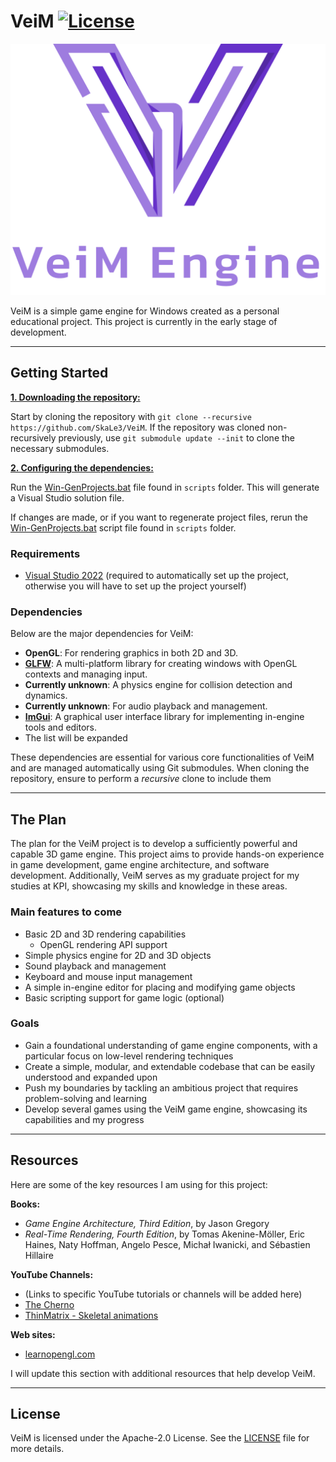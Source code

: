 # VeiM [![License](https://img.shields.io/github/license/SkaLe3/VeiM)](https://github.com/SkaLe3/VeiM/blob/main/LICENSE)

![VeiM](/Resources/Veim_Logo_Purple_TransparentBG.png?raw=true "VeiM")

VeiM is a simple game engine for Windows created as a personal educational project. This project is currently in the early stage of development.
***

## Getting Started
<ins>**1. Downloading the repository:**</ins>

Start by cloning the repository with `git clone --recursive https://github.com/SkaLe3/VeiM`.
If the repository was cloned non-recursively previously, use `git submodule update --init` to clone the necessary submodules.

<ins>**2. Configuring the dependencies:**</ins>

Run the [Win-GenProjects.bat](https://github.com/SkaLe3/VeiM/blob/master/scripts/Win-GenProjects.bat) file found in `scripts` folder. This will generate a Visual Studio solution file.

If changes are made, or if you want to regenerate project files, rerun the [Win-GenProjects.bat](https://github.com/SkaLe3/VeiM/blob/master/scripts/Win-GenProjects.bat) script file found in `scripts` folder.

### Requirements
- [Visual Studio 2022](https://visualstudio.com) (required to automatically set up the project, otherwise you will have to set up the project yourself)

### Dependencies

Below are the major dependencies for VeiM:

- **OpenGL**: For rendering graphics in both 2D and 3D.
- **[GLFW](https://github.com/glfw/glfw)**: A multi-platform library for creating windows with OpenGL contexts and managing input.
- **Currently unknown**: A physics engine for collision detection and dynamics.
- **Currently unknown**: For audio playback and management.
- **[ImGui](https://github.com/ocornut/imgui)**: A graphical user interface library for implementing in-engine tools and editors.
- The list will be expanded

These dependencies are essential for various core functionalities of VeiM and are managed automatically using Git submodules. When cloning the repository, ensure to perform a *recursive* clone to include them
***

## The Plan
The plan for the VeiM project is to develop a sufficiently powerful and capable 3D game engine. This project aims to provide hands-on experience in game development, game engine architecture, and software development. Additionally, VeiM serves as my graduate project for my studies at KPI, showcasing my skills and knowledge in these areas.

### Main features to come
- Basic 2D and 3D rendering capabilities
  - OpenGL rendering API support 
- Simple physics engine for 2D and 3D objects
- Sound playback and management
- Keyboard and mouse input management
- A simple in-engine editor for placing and modifying game objects
- Basic scripting support for game logic (optional)

### Goals
- Gain a foundational understanding of game engine components, with a particular focus on low-level rendering techniques
- Create a simple, modular, and extendable codebase that can be easily understood and expanded upon
- Push my boundaries by tackling an ambitious project that requires problem-solving and learning
- Develop several games using the VeiM game engine, showcasing its capabilities and my progress

***

## Resources
Here are some of the key resources I am using for this project:

**Books:**

- *Game Engine Architecture, Third Edition*, by Jason Gregory
- *Real-Time Rendering, Fourth Edition*, by Tomas Akenine-Möller, Eric Haines, Naty Hoffman, Angelo Pesce, Michał Iwanicki, and Sébastien Hillaire

**YouTube Channels:**

- (Links to specific YouTube tutorials or channels will be added here)
- [The Cherno](https://www.youtube.com/@TheCherno)
- [ThinMatrix - Skeletal animations](https://www.youtube.com/@ThinMatrix)
  
**Web sites:**

- [learnopengl.com](https://learnopengl.com/)
  
I will update this section with additional resources that help develop VeiM.

***

## License
VeiM is licensed under the Apache-2.0 License. See the [LICENSE](https://github.com/SkaLe3/VeiM/blob/main/LICENSE) file for more details.
